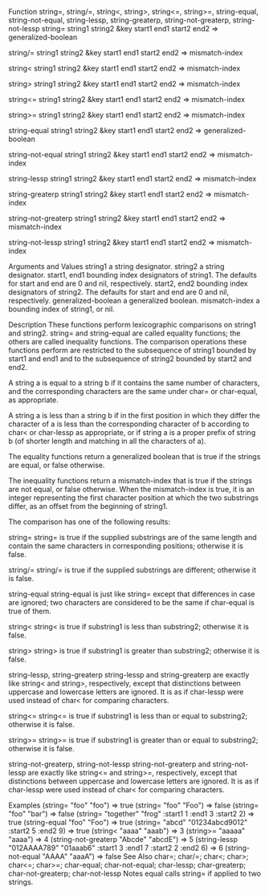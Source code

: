 Function
string=, string/=, string<, string>, string<=, string>=, string-equal, string-not-equal, string-lessp, string-greaterp, string-not-greaterp, string-not-lessp
string= string1 string2 &key start1 end1 start2 end2 ⇒ generalized-boolean

string/= string1 string2 &key start1 end1 start2 end2 ⇒ mismatch-index

string< string1 string2 &key start1 end1 start2 end2 ⇒ mismatch-index

string> string1 string2 &key start1 end1 start2 end2 ⇒ mismatch-index

string<= string1 string2 &key start1 end1 start2 end2 ⇒ mismatch-index

string>= string1 string2 &key start1 end1 start2 end2 ⇒ mismatch-index

string-equal string1 string2 &key start1 end1 start2 end2 ⇒ generalized-boolean

string-not-equal string1 string2 &key start1 end1 start2 end2 ⇒ mismatch-index

string-lessp string1 string2 &key start1 end1 start2 end2 ⇒ mismatch-index

string-greaterp string1 string2 &key start1 end1 start2 end2 ⇒ mismatch-index

string-not-greaterp string1 string2 &key start1 end1 start2 end2 ⇒ mismatch-index

string-not-lessp string1 string2 &key start1 end1 start2 end2 ⇒ mismatch-index


Arguments and Values
string1	a string designator.
string2	a string designator.
start1, end1	bounding index designators of string1. The defaults for start and end are 0 and nil, respectively.
start2, end2	bounding index designators of string2. The defaults for start and end are 0 and nil, respectively.
generalized-boolean	a generalized boolean.
mismatch-index	a bounding index of string1, or nil.


Description
These functions perform lexicographic comparisons on string1 and string2. string= and string-equal are called equality functions; the others are called inequality functions. The comparison operations these functions perform are restricted to the subsequence of string1 bounded by start1 and end1 and to the subsequence of string2 bounded by start2 and end2.

A string a is equal to a string b if it contains the same number of characters, and the corresponding characters are the same under char= or char-equal, as appropriate.

A string a is less than a string b if in the first position in which they differ the character of a is less than the corresponding character of b according to char< or char-lessp as appropriate, or if string a is a proper prefix of string b (of shorter length and matching in all the characters of a).

The equality functions return a generalized boolean that is true if the strings are equal, or false otherwise.

The inequality functions return a mismatch-index that is true if the strings are not equal, or false otherwise. When the mismatch-index is true, it is an integer representing the first character position at which the two substrings differ, as an offset from the beginning of string1.

The comparison has one of the following results:

string=
string= is true if the supplied substrings are of the same length and contain the same characters in corresponding positions; otherwise it is false.

string/=
string/= is true if the supplied substrings are different; otherwise it is false.

string-equal
string-equal is just like string= except that differences in case are ignored; two characters are considered to be the same if char-equal is true of them.

string<
string< is true if substring1 is less than substring2; otherwise it is false.

string>
string> is true if substring1 is greater than substring2; otherwise it is false.

string-lessp, string-greaterp
string-lessp and string-greaterp are exactly like string< and string>, respectively, except that distinctions between uppercase and lowercase letters are ignored. It is as if char-lessp were used instead of char< for comparing characters.

string<=
string<= is true if substring1 is less than or equal to substring2; otherwise it is false.

string>=
string>= is true if substring1 is greater than or equal to substring2; otherwise it is false.

string-not-greaterp, string-not-lessp
string-not-greaterp and string-not-lessp are exactly like string<= and string>=, respectively, except that distinctions between uppercase and lowercase letters are ignored. It is as if char-lessp were used instead of char< for comparing characters.

Examples
 (string= "foo" "foo") ⇒  true
 (string= "foo" "Foo") ⇒  false
 (string= "foo" "bar") ⇒  false
 (string= "together" "frog" :start1 1 :end1 3 :start2 2) ⇒  true
 (string-equal "foo" "Foo") ⇒  true
 (string= "abcd" "01234abcd9012" :start2 5 :end2 9) ⇒  true
 (string< "aaaa" "aaab") ⇒  3
 (string>= "aaaaa" "aaaa") ⇒  4
 (string-not-greaterp "Abcde" "abcdE") ⇒  5
 (string-lessp "012AAAA789" "01aaab6" :start1 3 :end1 7
                                      :start2 2 :end2 6) ⇒  6
 (string-not-equal "AAAA" "aaaA") ⇒  false
See Also
char=; char/=; char<; char>; char<=; char>=; char-equal; char-not-equal; char-lessp; char-greaterp; char-not-greaterp; char-not-lessp
Notes
equal calls string= if applied to two strings.
